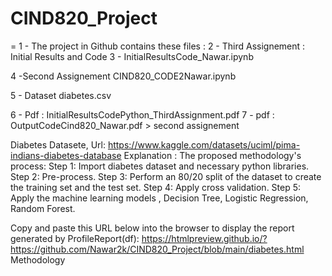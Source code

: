 # CIND820_Project
=
1 - The project in Github contains these files :
2 - Third Assignement  : Initial Results and Code
3 - InitialResultsCode_Nawar.ipynb

4 -Second Assignement
CIND820_CODE2Nawar.ipynb

5 - Dataset
diabetes.csv

6 - Pdf : InitialResultsCodePython_ThirdAssignment.pdf
7 - pdf :  OutputCodeCind820_Nawar.pdf > second assignement

 Diabetes Datasete, Url: https://www.kaggle.com/datasets/uciml/pima-indians-diabetes-database
Explanation :
The proposed methodology's process: 
Step 1: Import diabetes dataset and necessary python libraries.  
Step 2: Pre-process. 
Step 3: Perform an 80/20 split of the dataset to create the training set and the test set.
Step 4: Apply cross validation.
Step 5: Apply the machine learning models , Decision Tree, Logistic Regression, Random Forest.

Copy and paste this URL below into the browser to display the report generated by ProfileReport(df):
https://htmlpreview.github.io/?https://github.com/Nawar2k/CIND820_Project/blob/main/diabetes.html
Methodology 
